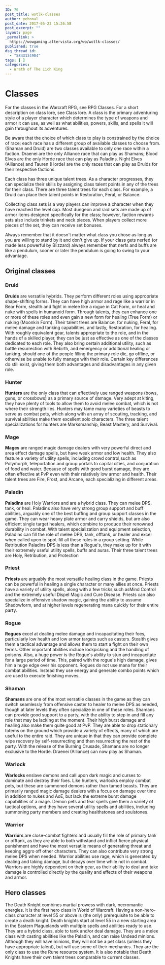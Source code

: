 ```yaml
---
ID: 70
post_title: wotlk-classes
author: yehonal
post_date: 2017-05-23 15:26:58
post_excerpt: ""
layout: page
_permalink: >
  https://wowgaming.altervista.org/wp/wotlk-classes/
published: true
dsq_thread_id:
  - "5843134904"
tags: [ ]
categories:
  - Wrath of The Lich King
---
```

<h1>Classes</h1>
For the classes in the Warcraft RPG, see RPG Classes. For a short description on class lore, see Class lore. A class is the primary adventuring style of a player character which determines the type of weapons and armor it can use, as well as what abilities, powers, skills, and spells it will gain throughout its adventures.

Be aware that the choice of which class to play is constrained by the choice of race; each race has a different group of available classes to choose from. (Shaman and Druid) are two classes available to only one race within a faction. Draenei are the only Alliance race that can play as Shamans; Blood Elves are the only Horde race that can play as Paladins. Night Elves (Alliance) and Tauren (Horde) are the only races that can play as Druids for their respective factions.

Each class has three unique talent trees. As a character progresses, they can specialize their skills by assigning class talent points in any of the trees for their class. There are three talent trees for each class. For example, a Druid can place their talent points in Restoration, Feral, or Balance.

Collecting class sets is a way players can improve a character when they have reached the level cap. Most dungeon and raid sets are made up of armor items designed specifically for the class; however, faction rewards sets also include trinkets and neck pieces. When players collect more pieces of the set, they can receive set bonuses.

Always remember that it doesn't matter what class you chose as long as you are willing to stand by it and don't give up. If your class gets nerfed (or made less powerful by Blizzard) always remember that nerfs and buffs are like a pendulum, sooner or later the pendulum is going to swing to your advantage.
<h2>Original classes</h2>
<h3>Druid</h3>
<strong>Druids</strong> are versatile hybrids. They perform different roles using appropriate shape-shifting forms. They can have high armor and rage like a warrior in Bear Form, stealth and fight in melee like a rogue in Cat Form, or heal and nuke with spells in humanoid form. Through talents, they can enhance one or more of these roles and even gain a new form for healing (Tree Form) or nuking (Moonkin Form). Their talent trees are Balance, for nuking, Feral, for melee damage and tanking capabilities, and lastly, Restoration, for healing. With roughly equivalent gear, talents appropriate to the role, and in the hands of a skilled player, they can be just as effective as one of the classes dedicated to each role. They also bring certain additional utility, such as battle resurrection with Rebirth, and emergency or additional healing or tanking, should one of the people filling the primary role die, go offline, or otherwise be unable to fully manage with their role. Certain key differences do still exist, giving them both advantages and disadvantages in any given role.
<h3>Hunter</h3>
<strong>Hunters</strong> are the only class that can effectively use ranged weapons (bows, guns, or crossbows) as a primary source of damage. Very adept at kiting, they have plenty of tools to allow them to avoid melee combat, which is not where their strength lies. Hunters may tame many varieties of beasts to serve as combat pets, which along with an array of scouting, tracking, and survival abilities make them excellent solo characters. The three talent specializations for hunters are Marksmanship, Beast Mastery, and Survival.
<h3>Mage</h3>
<strong>Mages</strong> are ranged magic damage dealers with very powerful direct and area effect damage spells, but have weak armor and low health. They also feature a variety of utility spells, including crowd control,such as Polymorph, teleportation and group portals to capital cities, and conjuration of food and water. Because of spells with good burst damage, they are often effective at PvP even with their relatively low armor and health. Their talent trees are Fire, Frost, and Arcane, each specializing in different areas.
<h3>Paladin</h3>
<strong>Paladins</strong> are Holy Warriors and are a hybrid class. They can melee DPS, tank, or heal. Paladins also have very strong group support and buff abilities, arguably one of the best buffing and group support classes in the game. They can wear heavy plate armor and carry shields, but are also efficient single target healers, which combine to produce their renowned durability in combat. With talent specialization and equipment selection, Paladins can fill the role of melee DPS, tank, offtank, or healer and excel when called upon to spot-fill all these roles in a group setting. While Retribution Paladins DPS is less than a Rogue's, they make up for it with their extremely useful utility spells, buffs and auras. Their three talent trees are Holy, Retribution, and Protection
<h3>Priest</h3>
<strong>Priests</strong> are arguably the most versatile healing class in the game. Priests can be powerful in healing a single character or many allies at once. Priests have a variety of utility spells, along with a few tricks,such asMind Control and the extremely useful Dispel Magic and Cure Disease. Priests can also specialize in offensive shadow magic, gaining the ability to assume Shadowform, and at higher levels regenerating mana quickly for their entire party.
<h3>Rogue</h3>
<strong>Rogues</strong> excel at dealing melee damage and incapacitating their foes, particularly low health and low armor targets such as casters. Stealth gives them a tactical advantage and allows them to start a fight on their own terms. Other important abilities include lockpicking and the handling of poisons. Also, a huge power is the Rogue's ability to stun and incapacitate for a large period of time. This, paired with the rogue's high damage, gives him a huge edge over his opponent. Rogues do not use mana for their combat abilities. Instead they use energy and generate combo points which are used to execute finishing moves.
<h3>Shaman</h3>
<strong>Shamans</strong> are one of the most versatile classes in the game as they can switch seamlessly from offensive caster to healer to melee DPS as needed, though at later levels they often specialize in one of these roles. Shamans can provide good support to a party, with the ability to step in and fill any role that may be lacking at the moment. Their high burst damage and healing also make them quite good at PvP. They are able to drop stationary totems on the ground which provide a variety of effects, many of which are useful to the entire raid. They are unique in that they can provide complete wipe recovery by self-resurrecting and then resurrecting the rest of the party. With the release of the Burning Crusade, Shamans are no longer exclusive to the Horde. Draenei (Alliance) can now play as Shaman.
<h3>Warlock</h3>
<strong>Warlocks</strong> enslave demons and call upon dark magic and curses to dominate and destroy their foes. Like hunters, warlocks employ combat pets, but these are summoned demons rather than tamed beasts. They are primarily ranged magic damage dealers with a focus on damage over time in addition to nukes and AoE, but lack the extreme burst damage capabilities of a mage. Demon pets and fear spells give them a variety of tactical options, and they have several utility spells and abilities, including summoning party members and creating healthstones and soulstones.
<h3>Warrior</h3>
<strong>Warriors</strong> are close-combat fighters and usually fill the role of primary tank or offtank, as they are able to both withstand and inflict fierce physical punishment and have the most versatile means of generating threat and keeping aggro off other characters. They can also contribute very strong melee DPS when needed. Warrior abilities use rage, which is generated by dealing and taking damage, but decays over time while not in combat. Warriors are highly dependent on their gear, as their ability to deal and take damage is controlled directly by the quality and effects of their weapons and armor.
<h2>Hero classes</h2>
The Death Knight combines martial prowess with dark, necromantic energies. It is the first hero class in World of Warcraft. Having a non-hero-class character at level 55 or above is (the only) prerequisite to be able to create a death knight. Death knights start at level 55 in a new starting area in the Eastern Plaguelands with multiple spells and abilities ready to use. They are a hybrid class, able to tank and/or deal damage. They are a melee class with casting abilities like the Paladin, and can raise Undead minions. Although they will have minions, they will not be a pet class (unless they have appropriate talent), but will use some of their mechanics. They are the only class to use the Rune resource system. It is also notable that Death Knights have their own talent trees comparable to current classes.
